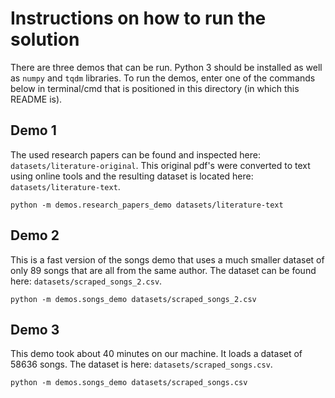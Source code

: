 # Instructions on how to run the solution

There are three demos that can be run. Python 3 should be installed as well as `numpy` and `tqdm` libraries. To run the demos, enter one of the commands below in terminal/cmd that is positioned in this directory (in which this README is).

## Demo 1

The used research papers can be found and inspected here: `datasets/literature-original`. This original pdf's were converted to text using online tools and the resulting dataset is located here: `datasets/literature-text`.

`python -m demos.research_papers_demo datasets/literature-text`

## Demo 2

This is a fast version of the songs demo that uses a much smaller dataset of only 89 songs that are all from the same author. The dataset can be found here: `datasets/scraped_songs_2.csv`.

`python -m demos.songs_demo datasets/scraped_songs_2.csv`

## Demo 3

This demo took about 40 minutes on our machine. It loads a dataset of 58636 songs. The dataset is here: `datasets/scraped_songs.csv`.

`python -m demos.songs_demo datasets/scraped_songs.csv`
